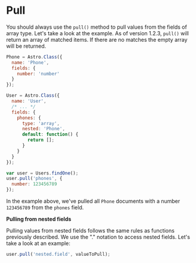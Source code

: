 # Pull

You should always use the `pull()` method to pull values from the fields of array type. Let's take a look at the example.  As of version 1.2.3,  `pull()` will return an array of matched items.  If there are no matches the empty array will be returned.

```js
Phone = Astro.Class({
  name: 'Phone',
  fields: {
    number: 'number'
  }
});

User = Astro.Class({
  name: 'User',
  /* ... */
  fields: {
    phones: {
      type: 'array',
      nested: 'Phone',
      default: function() {
        return [];
      }
    }
  }
});

var user = Users.findOne();
user.pull('phones', {
  number: 123456789
});
```

In the example above, we've pulled all `Phone` documents with a number `123456789` from the `phones` field.

**Pulling from nested fields**

Pulling values from nested fields follows the same rules as functions previously described. We use the "." notation to access nested fields. Let's take a look at an example:

```js
user.pull('nested.field', valueToPull);
```